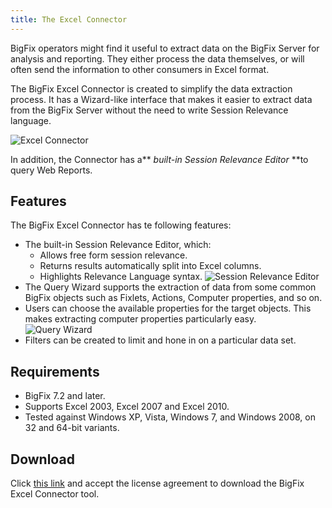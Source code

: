 ```yaml
---
title: The Excel Connector
---
```


BigFix operators might find it useful to extract data on the BigFix Server for analysis and reporting. 
They either process the data themselves, or will often send the information to other consumers in Excel format.

The BigFix Excel Connector is created to simplify the data extraction process.
It has a Wizard-like interface that makes it easier to extract data from the BigFix Server without the need to write Session Relevance language.

![Excel Connector](/static/img/excel_connector.png) 

In addition, the Connector has a** *built-in Session Relevance Editor* **to query Web Reports.

## Features

The BigFix Excel Connector has te following features:
- The built-in Session Relevance Editor, which:
   - Allows free form session relevance.
   - Returns results automatically split into Excel columns.
   - Highlights Relevance Language syntax. 
   ![Session Relevance Editor](/static/img/session_relevance_editor.jpg)
- The Query Wizard supports the extraction of data from some common BigFix objects such as Fixlets, Actions, Computer properties, and so on.
- Users can choose the available properties for the target objects. This makes extracting computer properties particularly easy.  
![Query Wizard](/static/img/query_wizard.jpg)
- Filters can be created to limit and hone in on a particular data set.

## Requirements
- BigFix 7.2 and later.
- Supports Excel 2003, Excel 2007 and Excel 2010.
- Tested against Windows XP, Vista, Windows 7, and Windows 2008, on 32 and 64-bit variants.

## Download
Click [this link](http://support.bigfix.com/labs/license.html ) and accept the license agreement to download the BigFix Excel Connector tool.
